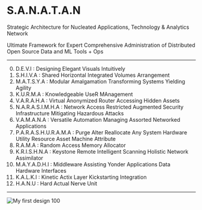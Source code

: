 # S.A.N.A.T.A.N
Strategic Architecture for Nucleated Applications, Technology & Analytics Network

Ultimate Framework for Expert Comprehensive Administration of Distributed Open Source Data and ML Tools + Ops

-----------------------------------------------------------------------------------------
00) D.E.V.I               : Designing Elegant Visuals Intuitively
01) S.H.I.V.A             : Shared Horizontal Integrated Volumes Arrangement
02) M.A.T.S.Y.A           : Modular Amalgamation Transforming Systems Yielding Agility
03) K.U.R.M.A             : Knowledgeable UseR MAnagement
04) V.A.R.A.H.A           : Virtual Anonymized Router Accessing Hidden Assets
05) N.A.R.A.S.I.M.H.A     : Network Access Restricted Augmented Security Infrastructure Mitigating Hazardous Attacks
06) V.A.M.A.N.A           : Versatile Automation Managing Assorted Networked Applications
07) P.A.R.A.S.H.U.R.A.M.A : Purge Alter Reallocate Any System Hardware Utility Resource Asset Machine Attribute
08) R.A.M.A               : Random Access Memory Allocator
09) K.R.I.S.H.N.A         : Keystone Remote Intelligent Scanning Holistic Network Assimilator
10) M.A.Y.A.D.H.I         : Middleware Assisting Yonder Applications Data Hardware Interfaces
11) K.A.L.K.I             : Kinetic Actix Layer Kickstarting Integration
12) H.A.N.U               : Hard Actual Nerve Unit
-----------------------------------------------------------------------------------------
![My first design 100](https://github.com/MinusOneByTwelve/SANATAN/assets/50650979/3cc33a05-390d-423d-b001-2cf9e41b14a7)
